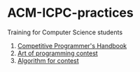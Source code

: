 # ACM-ICPC-practices
Training for Computer Science students
1. [Competitive Programmer's Handbook](https://github.com/sadda11asm/ACM-ICPC-preparation/blob/master/book.pdf)
2. [Art of programming contest](https://www.comp.nus.edu.sg/~stevenha/database/Art_of_Programming_Contest_SE_for_uva.pdf)
3. [Algorithm for contest](https://github.com/matthewsamuel95/ACM-ICPC-Algorithms)
